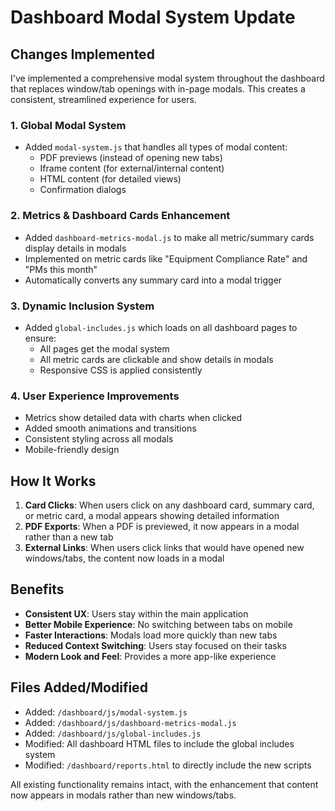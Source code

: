 # Dashboard Modal System Update

## Changes Implemented

I've implemented a comprehensive modal system throughout the dashboard that replaces window/tab openings with in-page modals. This creates a consistent, streamlined experience for users.

### 1. Global Modal System
- Added `modal-system.js` that handles all types of modal content:
  - PDF previews (instead of opening new tabs)
  - Iframe content (for external/internal content)
  - HTML content (for detailed views)
  - Confirmation dialogs

### 2. Metrics & Dashboard Cards Enhancement
- Added `dashboard-metrics-modal.js` to make all metric/summary cards display details in modals
- Implemented on metric cards like "Equipment Compliance Rate" and "PMs this month"
- Automatically converts any summary card into a modal trigger

### 3. Dynamic Inclusion System
- Added `global-includes.js` which loads on all dashboard pages to ensure:
  - All pages get the modal system
  - All metric cards are clickable and show details in modals
  - Responsive CSS is applied consistently

### 4. User Experience Improvements
- Metrics show detailed data with charts when clicked
- Added smooth animations and transitions
- Consistent styling across all modals
- Mobile-friendly design

## How It Works

1. **Card Clicks**: When users click on any dashboard card, summary card, or metric card, a modal appears showing detailed information
2. **PDF Exports**: When a PDF is previewed, it now appears in a modal rather than a new tab
3. **External Links**: When users click links that would have opened new windows/tabs, the content now loads in a modal

## Benefits

- **Consistent UX**: Users stay within the main application
- **Better Mobile Experience**: No switching between tabs on mobile
- **Faster Interactions**: Modals load more quickly than new tabs
- **Reduced Context Switching**: Users stay focused on their tasks
- **Modern Look and Feel**: Provides a more app-like experience

## Files Added/Modified

- Added: `/dashboard/js/modal-system.js`
- Added: `/dashboard/js/dashboard-metrics-modal.js`
- Added: `/dashboard/js/global-includes.js`
- Modified: All dashboard HTML files to include the global includes system
- Modified: `/dashboard/reports.html` to directly include the new scripts

All existing functionality remains intact, with the enhancement that content now appears in modals rather than new windows/tabs.